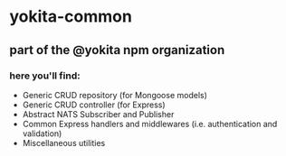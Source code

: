# yokita-common
## part of the @yokita npm organization
### here you'll find:
- Generic CRUD repository (for Mongoose models)
- Generic CRUD controller (for Express)
- Abstract NATS Subscriber and Publisher
- Common Express handlers and middlewares (i.e. authentication and validation)
- Miscellaneous utilities
